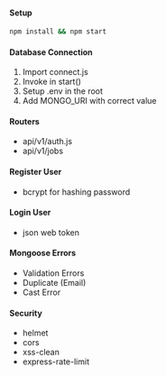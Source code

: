 #### Setup

```bash
npm install && npm start
```

#### Database Connection

1. Import connect.js
2. Invoke in start()
3. Setup .env in the root
4. Add MONGO_URI with correct value

#### Routers

- api/v1/auth.js
- api/v1/jobs

#### Register User

- bcrypt for hashing password

#### Login User

- json web token

#### Mongoose Errors

- Validation Errors
- Duplicate (Email)
- Cast Error

#### Security

- helmet
- cors
- xss-clean
- express-rate-limit
